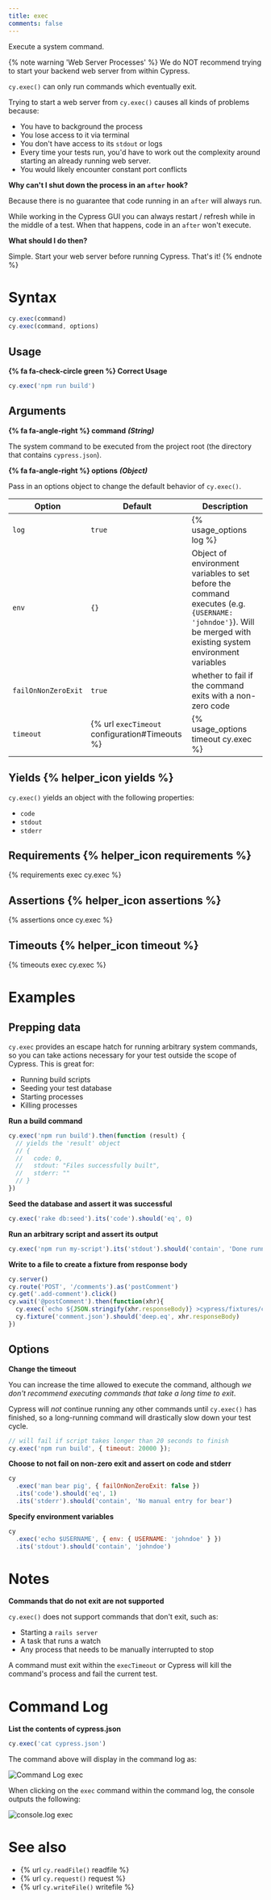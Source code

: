 ```yaml
---
title: exec
comments: false
---
```


Execute a system command.

{% note warning 'Web Server Processes' %}
We do NOT recommend trying to start your backend web server from within Cypress.

`cy.exec()` can only run commands which eventually exit.

Trying to start a web server from `cy.exec()` causes all kinds of problems because:

- You have to background the process
- You lose access to it via terminal
- You don't have access to its `stdout` or logs
- Every time your tests run, you'd have to work out the complexity around starting an already running web server.
- You would likely encounter constant port conflicts

**Why can't I shut down the process in an `after` hook?**

Because there is no guarantee that code running in an `after` will always run.

While working in the Cypress GUI you can always restart / refresh while in the middle of a test. When that happens, code in an `after` won't execute.

**What should I do then?**

Simple. Start your web server before running Cypress. That's it!
{% endnote %}

# Syntax

```javascript
cy.exec(command)
cy.exec(command, options)
```

## Usage

**{% fa fa-check-circle green %} Correct Usage**

```javascript
cy.exec('npm run build')    
```

## Arguments

**{% fa fa-angle-right %} command** ***(String)***

The system command to be executed from the project root (the directory that contains `cypress.json`).

**{% fa fa-angle-right %} options** ***(Object)***

Pass in an options object to change the default behavior of `cy.exec()`.

Option | Default | Description
--- | --- | ---
`log` | `true` | {% usage_options log %}
`env` | `{}` | Object of environment variables to set before the command executes (e.g. `{USERNAME: 'johndoe'}`). Will be merged with existing system environment variables
`failOnNonZeroExit` | `true` | whether to fail if the command exits with a non-zero code
`timeout` | {% url `execTimeout` configuration#Timeouts %} | {% usage_options timeout cy.exec %}

## Yields {% helper_icon yields %}

`cy.exec()` yields an object with the following properties:
- `code`
- `stdout`
- `stderr`

## Requirements {% helper_icon requirements %}

{% requirements exec cy.exec %}

## Assertions {% helper_icon assertions %}

{% assertions once cy.exec %}

## Timeouts {% helper_icon timeout %}

{% timeouts exec cy.exec %}

# Examples

## Prepping data

`cy.exec` provides an escape hatch for running arbitrary system commands, so you can take actions necessary for your test outside the scope of Cypress. This is great for:

- Running build scripts
- Seeding your test database
- Starting processes
- Killing processes

**Run a build command**

```javascript
cy.exec('npm run build').then(function (result) {
  // yields the 'result' object
  // {
  //   code: 0,
  //   stdout: "Files successfully built",
  //   stderr: ""
  // }
})
```

**Seed the database and assert it was successful**

```javascript
cy.exec('rake db:seed').its('code').should('eq', 0)
```

**Run an arbitrary script and assert its output**

```javascript
cy.exec('npm run my-script').its('stdout').should('contain', 'Done running the script')
```

**Write to a file to create a fixture from response body**
```javascript
cy.server()
cy.route('POST', '/comments').as('postComment')
cy.get('.add-comment').click()
cy.wait('@postComment').then(function(xhr){
  cy.exec(`echo ${JSON.stringify(xhr.responseBody)} >cypress/fixtures/comment.json`)
  cy.fixture('comment.json').should('deep.eq', xhr.responseBody)
})
```

## Options

**Change the timeout**

You can increase the time allowed to execute the command, although *we don't recommend executing commands that take a long time to exit*.

Cypress will *not* continue running any other commands until `cy.exec()` has finished, so a long-running command will drastically slow down your test cycle.

```javascript
// will fail if script takes longer than 20 seconds to finish
cy.exec('npm run build', { timeout: 20000 });
```

**Choose to not fail on non-zero exit and assert on code and stderr**

```javascript
cy
  .exec('man bear pig', { failOnNonZeroExit: false })
  .its('code').should('eq', 1)
  .its('stderr').should('contain', 'No manual entry for bear')
```

**Specify environment variables**

```javascript
cy
  .exec('echo $USERNAME', { env: { USERNAME: 'johndoe' } })
  .its('stdout').should('contain', 'johndoe')
```

# Notes

**Commands that do not exit are not supported**

`cy.exec()` does not support commands that don't exit, such as:

- Starting a `rails server`
- A task that runs a watch
- Any process that needs to be manually interrupted to stop

A command must exit within the `execTimeout` or Cypress will kill the command's process and fail the current test.

# Command Log

**List the contents of cypress.json**

```javascript
cy.exec('cat cypress.json')
```

The command above will display in the command log as:

![Command Log exec](/img/api/exec/exec-cat-in-shell.png)

When clicking on the `exec` command within the command log, the console outputs the following:

![console.log exec](/img/api/exec/console-shows-code-shell-stderr-and-stdout-for-exec.png)

# See also

- {% url `cy.readFile()` readfile %}
- {% url `cy.request()` request %}
- {% url `cy.writeFile()` writefile %}
